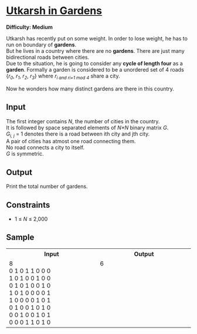 # [Utkarsh in Gardens](https://www.hackerearth.com/practice/algorithms/graphs/graph-representation/practice-problems/algorithm/utkarsh-in-gardens-february-easy/)

**Difficulty: Medium**

Utkarsh has recently put on some weight. In order to lose weight, he has to run on boundary of **gardens**. \
But he lives in a country where there are no **gardens**. There are just many bidirectional roads between cities. \
Due to the situation, he is going to consider any **cycle of length four** as a **garden**. Formally a garden is considered to be a unordered set of 4 roads {*r<sub>0</sub>*, *r<sub>1</sub>*, *r<sub>2</sub>*, *r<sub>3</sub>*} where *r<sub>i and ri+1 mod 4</sub>* share a city.

Now he wonders how many distinct gardens are there in this country.

## Input

The first integer contains *N*, the number of cities in the country. \
It is followed by space separated elements of *N&times;N* binary matrix *G*. \
*G<sub>i, j</sub>* = 1 denotes there is a road between ith city and jth city. \
A pair of cities has atmost one road connecting them. \
No road connects a city to itself. \
*G* is symmetric.

## Output

Print the total number of gardens.

## Constraints

+ 1 &le; *N* &le; 2,000

## Sample

<table>
	<tr>
		<th width="500">Input</th>
		<th width="500">Output</th>
	</tr>
	<tr>
		<td valign="top">
			8<br />
			0 1 0 1 1 0 0 0<br />
			1 0 1 0 0 1 0 0<br />
			0 1 0 1 0 0 1 0<br />
			1 0 1 0 0 0 0 1<br />
			1 0 0 0 0 1 0 1<br />
			0 1 0 0 1 0 1 0<br />
			0 0 1 0 0 1 0 1<br />
			0 0 0 1 1 0 1 0
		</td>
		<td valign="top">
			6
		</td>
	</tr>
</table>
